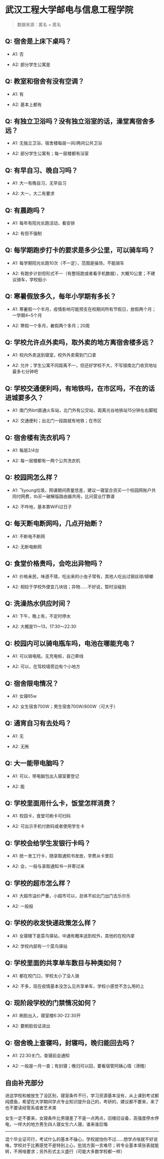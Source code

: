 # 武汉工程大学邮电与信息工程学院

> 数据来源：匿名 + 匿名

## Q: 宿舍是上床下桌吗？

- A1: 否

- A2: 部分学生公寓是

## Q: 教室和宿舍有没有空调？

- A1: 有

- A2: 基本上都有

## Q: 有独立卫浴吗？没有独立浴室的话，澡堂离宿舍多远？

- A1: 无独立卫浴，宿舍楼每层一间/两间公共卫浴

- A2: 部分学生公寓有；每一层楼都有浴室

## Q: 有早自习、晚自习吗？

- A1: 大一有晚自习，无早自习

- A2: 大一，大二有要求

## Q: 有晨跑吗？

- A1: 每年有阳光长跑活动，看安排

- A2: 有但不强制

## Q: 每学期跑步打卡的要求是多少公里，可以骑车吗？

- A1: 每学期阳光长跑10次（不一定），范围是操场，不能骑车

- A2: 有跑步计划但形式不一（有整班跑或者看手机数据），大概10公里；不建议骑车，学校挺小

## Q: 寒暑假放多久，每年小学期有多长？

- A1: 寒暑假一个半月，疫情影响可能预支在校期间所有节假日，放假两个月；一学期4\~5个月

- A2: 寒假一个多月，暑假两个多月；20周

## Q: 学校允许点外卖吗，取外卖的地方离宿舍楼多远？

- A1: 校内外卖送到寝室，校外外卖需到门口拿

- A2: 允许；学生公寓不同距离不一，但还好学校不大，不写错南北门收货地址最多七分钟吧

## Q: 学校交通便利吗，有地铁吗，在市区吗，不在的话进城要多久？

- A1: 南门外brt直通火车站，北门外有公交站，距离光谷地铁站15分钟左右脚程

- A2: 交通便利；出北门一段路就有地铁；在市区

## Q: 宿舍楼有洗衣机吗？

- A1: 每层2/4台

- A2: 每一层楼都有一两个公共洗衣机

## Q: 校园网怎么样？

- A1: 飞young垃圾，网课期间质量恁差，建议一寝室合资买一个校园网账户共同付网费，tb买一破解版路由器共用，比问营业厅靠谱

- A2: 不咋地，基本靠WiFi过日子

## Q: 每天断电断网吗，几点开始断？

- A1: 不断电不断网

- A2: 无断电断网

## Q: 食堂价格贵吗，会吃出异物吗？

- A1: 价格亲民，味道不错，吃出来的小虫子常有，其他人吃出过钢丝球/蟑螂

- A2: 相较于学校外便宜几块钱；异物……不好说，暂时没碰到

## Q: 洗澡热水供应时间？

- A1: 下午，晚上有，不定时停水

- A2: 大概是11～13，17:30～22:30

## Q: 校园内可以骑电瓶车吗，电池在哪能充电？

- A1: 可以骑电瓶，无充电桩，自己牵线

- A2: 可以，在驾校墙旁边有个小地方

## Q: 宿舍限电情况？

- A1: 女寝65w

- A2: 女生宿舍700W；男生宿舍700W/800W（可大于）

## Q: 通宵自习有去处吗？

- A1: 无

- A2: 无🈚

## Q: 大一能带电脑吗？

- A1: 可以，带电脑包出入寝室要登记

- A2: 能

## Q: 学校里面用什么卡，饭堂怎样消费？

- A1: 校园卡，食堂可刷卡可扫码

- A2: 可出示手机付款码或者使用学生卡

## Q: 学校会给学生发银行卡吗？

- A1: 统一发工行卡，随录取通知书发放，学费从卡里扣

- A2: 会，一般与录取通知书一并寄过来

## Q: 学校的超市怎么样？

- A1: 大超市溢价严重，小超市可以，总体不如北门出门去乐尔乐

- A2: 一般般

## Q: 学校的收发快递政策怎么样？

- A1: 女寝楼下是菜鸟驿站，中通有概率送到校外，其他的在校内拿

- A2: 学校内部有一个菜鸟驿站

## Q: 学校里面的共享单车数目与种类如何？

- A1: 都在校门口，学校太小了没人骑

- A2: 不多，现在疫情基本没怎么见共享单车，学校小感觉不怎么用的上

## Q: 现阶段学校的门禁情况如何？

- A1: 刷脸出入，寝室楼6:30-22:30开

- A2: 要刷脸验证进出

## Q: 宿舍晚上查寝吗，封寝吗，晚归能回去吗？

- A1: 22:30关门，查寝前会通知

- A2: 一般是一月一查；有封寝；晚归可以回，要看宿管阿姨心情（滑稽）

## 自由补充部分

进这学校和被放生了没区别，寝室条件不行，学习资源基本没有，从上课到考试都纯摸鱼，希望在大学期间学点专业知识提升自己的，考研的，建议都不要来，来了也不要读经管系或者艺术类

女生一定不要来，女寝条件比男寝差了不是一点两点，旧楼旧设备，高强度停水停电，一样大的地方男生四人寝女生六人寝，谁来谁后悔

***

混个毕业证可行，考试什么的基本不操心，学校就怕你不过……想学点啥就不好说咯，学校对于比赛感觉不是特别上心，批钱方面一言难尽；转专业基本填张表就能转，不用啥要求；另外形式主义盛行（可能大多数学校都一样）